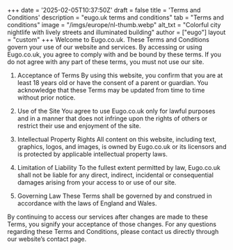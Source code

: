 +++
date = '2025-02-05T10:37:50Z'
draft = false
title = 'Terms and Conditions'
description = "eugo.uk terms and conditions"
tab = "Terms and conditions"
image = "/imgs/europe/nl-thumb.webp"
alt_txt = "Colorful city nightlife with lively streets and illuminated building"
author = ["eugo"]
layout = "custom"
+++
Welcome to Eugo.co.uk. These Terms and Conditions govern your use of our website and services. By accessing or using Eugo.co.uk, you agree to comply with and be bound by these terms. If you do not agree with any part of these terms, you must not use our site.

1. Acceptance of Terms
By using this website, you confirm that you are at least 18 years old or have the consent of a parent or guardian. You acknowledge that these Terms may be updated from time to time without prior notice.

1. Use of the Site
You agree to use Eugo.co.uk only for lawful purposes and in a manner that does not infringe upon the rights of others or restrict their use and enjoyment of the site.

1. Intellectual Property Rights
All content on this website, including text, graphics, logos, and images, is owned by Eugo.co.uk or its licensors and is protected by applicable intellectual property laws.

1. Limitation of Liability
To the fullest extent permitted by law, Eugo.co.uk shall not be liable for any direct, indirect, incidental or consequential damages arising from your access to or use of our site.

1. Governing Law
These Terms shall be governed by and construed in accordance with the laws of England and Wales.

By continuing to access our services after changes are made to these Terms, you signify your acceptance of those changes. For any questions regarding these Terms and Conditions, please contact us directly through our website’s contact page.